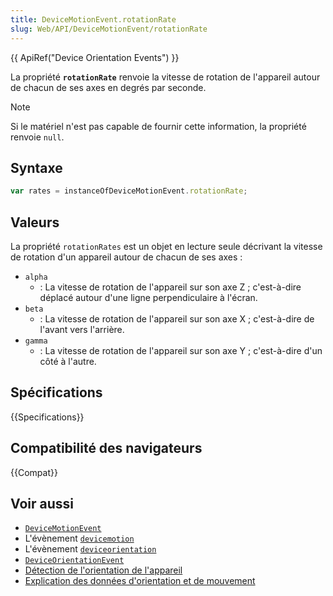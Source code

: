 ```yaml
---
title: DeviceMotionEvent.rotationRate
slug: Web/API/DeviceMotionEvent/rotationRate
---
```


{{ ApiRef("Device Orientation Events") }}

La propriété **`rotationRate`** renvoie la vitesse de rotation de l'appareil autour de chacun de ses axes en degrés par seconde.

> [!NOTE]
> Si le matériel n'est pas capable de fournir cette information, la propriété renvoie `null`.

## Syntaxe

```js
var rates = instanceOfDeviceMotionEvent.rotationRate;
```

## Valeurs

La propriété `rotationRates` est un objet en lecture seule décrivant la vitesse de rotation d'un appareil autour de chacun de ses axes :

- `alpha`
  - : La vitesse de rotation de l'appareil sur son axe Z ; c'est-à-dire déplacé autour d'une ligne perpendiculaire à l'écran.
- `beta`
  - : La vitesse de rotation de l'appareil sur son axe X ; c'est-à-dire de l'avant vers l'arrière.
- `gamma`
  - : La vitesse de rotation de l'appareil sur son axe Y ; c'est-à-dire d'un côté à l'autre.

## Spécifications

{{Specifications}}

## Compatibilité des navigateurs

{{Compat}}

## Voir aussi

- [`DeviceMotionEvent`](/fr/docs/Web/API/DeviceMotionEvent)
- L'évènement [`devicemotion`](/fr/docs/Web/API/Window/devicemotion_event)
- L'évènement [`deviceorientation`](/fr/docs/Web/API/Window/deviceorientation_event)
- [`DeviceOrientationEvent`](/fr/docs/Web/API/DeviceOrientationEvent)
- [Détection de l'orientation de l'appareil](/fr/docs/Web/Events/Detecting_device_orientation)
- [Explication des données d'orientation et de mouvement](/fr/docs/Web/Events/Orientation_and_motion_data_explained)
